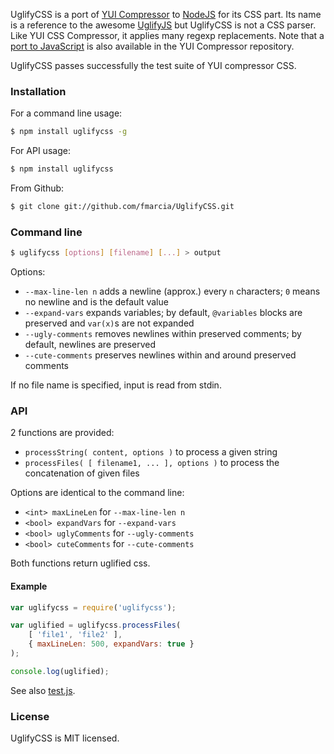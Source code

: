 UglifyCSS is a port of [YUI Compressor](https://github.com/yui/yuicompressor) to [NodeJS](http://nodejs.org) for its CSS part. Its name is a reference to the awesome [UglifyJS](https://github.com/mishoo/UglifyJS) but UglifyCSS is not a CSS parser. Like YUI CSS Compressor, it applies many regexp replacements. Note that a [port to JavaScript](https://github.com/yui/ycssmin) is also available in the YUI Compressor repository.

UglifyCSS passes successfully the test suite of YUI compressor CSS.

### Installation

For a command line usage:
```sh
$ npm install uglifycss -g
```

For API usage:
```sh
$ npm install uglifycss
```

From Github:
```sh
$ git clone git://github.com/fmarcia/UglifyCSS.git
```

### Command line

```sh
$ uglifycss [options] [filename] [...] > output
```

Options:

* `--max-line-len n` adds a newline (approx.) every `n` characters; `0` means no newline and is the default value
* `--expand-vars` expands variables; by default, `@variables` blocks are preserved and `var(x)`s are not expanded
* `--ugly-comments` removes newlines within preserved comments; by default, newlines are preserved
* `--cute-comments` preserves newlines within and around preserved comments

If no file name is specified, input is read from stdin.

### API

2 functions are provided:

* `processString( content, options )` to process a given string
* `processFiles( [ filename1, ... ], options )` to process the concatenation of given files

Options are identical to the command line:
* `<int> maxLineLen` for `--max-line-len n`
* `<bool> expandVars` for `--expand-vars`
* `<bool> uglyComments` for `--ugly-comments`
* `<bool> cuteComments` for `--cute-comments`

Both functions return uglified css.

#### Example

```js
var uglifycss = require('uglifycss');

var uglified = uglifycss.processFiles(
    [ 'file1', 'file2' ],
    { maxLineLen: 500, expandVars: true }
);

console.log(uglified);
```

See also [test.js](https://github.com/fmarcia/UglifyCSS/blob/master/test.js).

### License

UglifyCSS is MIT licensed.

